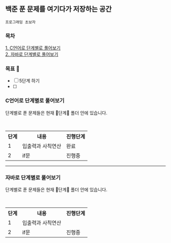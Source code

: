  <h2>백준 푼 문제를 여기다가 저장하는 공간</h2>

```
프로그래밍 초보자 
```
### 목차 
[1. C언어로 단계별로 풀어보기](#C언어로-단계별로-풀어보기) <br>
[2. 자바로 단계별로 풀어보기](#-자바로-단계별로-풀어보기)

### 목표 💯
- [ ] 5단계 하기
- [ ] 
### C언어로 단계별로 풀어보기
<p>단계별로 푼 문제들은 현재 📁단계📁 폴더 안에 있습니다.</p>
<br>
<table>
  <th>
    단계
  </th>
  <th>
    내용
  </th>
  <th>
    진행단계
  </th>
  <tr><!--첫번째 줄-->
    <td>1</td>
    <td>입출력과 사칙연산</td>
    <td>완료</td>
  </tr>
  <tr>
    <td>2</td>
    <td>if문</td>
    <td>진행중</td>
  </tr>
</table>

* * *

### 자바로 단계별로 풀어보기
<p>단계별로 푼 문제들은 현재 📁단계📁 폴더 안에 있습니다.</p>
<br>
<table>
  <th>
    단계
  </th>
  <th>
    내용
  </th>
  <th>
    진행단계
  </th>
  <tr><!--첫번째 줄-->
    <td>1</td>
    <td>입출력과 사칙연산</td>
    <td></td>
  </tr>
  <tr>
    <td>2</td>
    <td>if문</td>
    <td>진행중</td>
  </tr>
</table>
